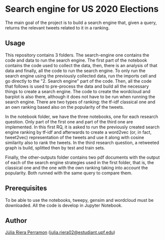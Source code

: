 # Search engine for US 2020 Elections 
The main goal of the project is to build a search engine that, given a query, returns the relevant tweets related to it in a ranking.

Usage
------
This repository contains 3 folders. The search-engine one contains the code and data to run the search engine. The first part of the notebook contains the code used to collect the data, then, there is an analysis of that data and finally, all the code to run the search engine. To only run the search engine using the previously collected data, run the imports cell and go directly to the "2. Search engine" part of the code. Then, all the code that follows is used to pre-process the data and build all the necessary things to create a search engine. The code to create the wordcloud and barplot is also there, although it does not have to be run when running the search engine. There are two types of ranking: the tf-idf classical one and an own ranking based also on the popularity of the tweets.

In the notebook folder, we have the three notebooks, one for each research question. Only part of the first one and part of the third one are implemented. In this first RQ, it is asked to run the previously created search engine ranking by tf-idf and afterwards to create a word2vec (or, in fact, tweet2vec) representation of the tweets and use it along with cosine similarity also to rank the tweets. In the third research question, a retweeted graph is build, splitted then by test and train sets. 

Finally, the other-outputs folder contains two pdf documents with the output of each of the search engine strategies used in the first folder, that is, the classical one and the one with the own ranking taking into account the popularity. Both runned with the same query to compare them. 

Prerequisites
------
To be able to use the notebooks, tweepy, gensim and wordcloud must be downloaded. All the code is develop in Jupyter Notebook.

Author
------
[Júlia Riera Perramon](https://www.linkedin.com/in/julia-riera-perramon/) (julia.riera02@estudiant.upf.edu)
